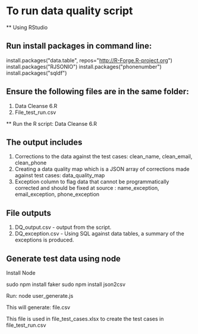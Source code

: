 # To run data quality script


** Using RStudio

## Run install packages in command line:
install.packages("data.table", repos="http://R-Forge.R-project.org")
install.packages("RJSONIO")
install.packages("phonenumber")
install.packages("sqldf")

## Ensure the following files are in the same folder:
1.	Data Cleanse 6.R
2.	File_test_run.csv 

** Run the R script: Data Cleanse 6.R


## The output includes
1.	Corrections to the data against the test cases: clean_name, clean_email, clean_phone
2.	Creating a data quality map which is a JSON array of corrections made against test cases: data_quality_map
3.	Exception column to flag data that cannot be programmatically corrected and should be fixed at source : name_exception, email_exception, phone_exception

## File outputs
1. DQ_output.csv - output from the script.
2. DQ_exception.csv - Using SQL against data tables, a summary of the exceptions is produced.



## Generate test data using node 
Install Node

sudo npm install faker
sudo npm install json2csv

Run:
node user_generate.js

This will generate: file.csv

This file is used in file_test_cases.xlsx to create the test cases in file_test_run.csv
